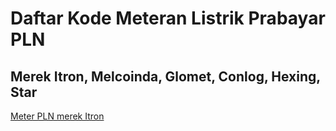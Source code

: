 # Daftar Kode Meteran Listrik Prabayar PLN
## Merek Itron, Melcoinda, Glomet, Conlog, Hexing, Star
[Meter PLN merek Itron](https://github.com/klennix/kode-meteran-PLN/blob/0b3227a43c7fee6e058887f78984c2ec55c10494/Kode%20Meteran%20Merek%20Itron.csv)
